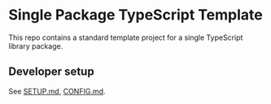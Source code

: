 # Single Package TypeScript Template

This repo contains a standard template project for a single TypeScript library package.

## Developer setup

See [SETUP.md](./SETUP.md), [CONFIG.md](./CONFIG.md).
